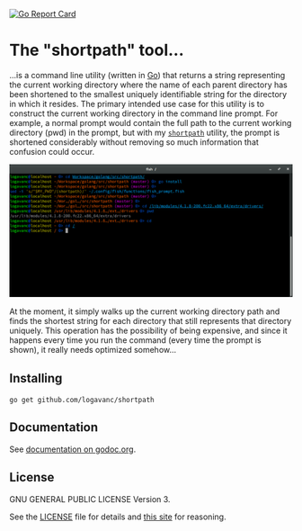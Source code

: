<!---
[![GoDoc](https://godoc.org/github.com/logavanc/largs?status.svg)](https://godoc.org/github.com/logavanc/largs)
[![Build Status](https://travis-ci.org/logavanc/largs.svg?branch=master)](https://travis-ci.org/logavanc/largs)
[![Coverage Status](https://img.shields.io/coveralls/logavanc/largs.svg)](https://coveralls.io/r/logavanc/largs)
-->
[![Go Report Card](https://goreportcard.com/badge/github.com/logavanc/shortpath)](https://goreportcard.com/report/github.com/logavanc/shortpath)


The "shortpath" tool...
======================

...is a command line utility (written in [Go](http://golang.org)) that returns a string representing the current working directory where the name of each parent directory has been shortened to the smallest uniquely identifiable string for the directory in which it resides. The primary intended use case for this utility is to construct the current working directory in the command line prompt.  For example, a normal prompt would contain the full path to the current working directory (pwd) in the prompt, but with my [`shortpath`](https://github.com/logavanc/shortpath) utility, the prompt is shortened considerably without removing so much information that confusion could occur.

![The "shortpath" utility in use.](/images/example.png)


At the moment, it simply walks up the current working directory path and finds the shortest string for each directory that still represents that directory uniquely.  This operation has the possibility of being expensive, and since it happens every time you run the command (every time the prompt is shown), it really needs optimized somehow...

Installing
----------

    go get github.com/logavanc/shortpath

Documentation
-------------

See [documentation on godoc.org](https://godoc.org/github.com/logavanc/shortpath).

License
-------

GNU GENERAL PUBLIC LICENSE Version 3.

See the [LICENSE](LICENSE) file for details and
[this site](https://www.gnu.org/licenses/rms-why-gplv3.html) for reasoning.
